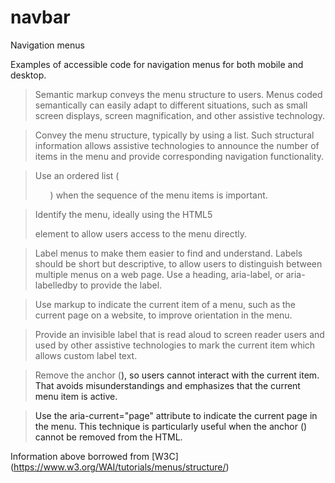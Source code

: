 # navbar
Navigation menus 

Examples of accessible code for navigation menus for both mobile and desktop. 

>Semantic markup conveys the menu structure to users. Menus coded semantically can easily adapt to different situations, such as small screen displays, screen magnification, and other assistive technology.

>Convey the menu structure, typically by using a list. Such structural information allows assistive technologies to announce the number of items in the menu and provide corresponding navigation functionality.

>Use an ordered list (<ol>) when the sequence of the menu items is important. 
  
>Identify the menu, ideally using the HTML5 <nav> element to allow users access to the menu directly.

>Label menus to make them easier to find and understand. Labels should be short but descriptive, to allow users to distinguish between multiple menus on a web page. Use a heading, aria-label, or aria-labelledby to provide the label.

>Use markup to indicate the current item of a menu, such as the current page on a website, to improve orientation in the menu.

>Provide an invisible label that is read aloud to screen reader users and used by other assistive technologies to mark the current item which allows custom label text.

>Remove the anchor (<a>), so users cannot interact with the current item. That avoids misunderstandings and emphasizes that the current menu item is active.

>Use the aria-current="page" attribute to indicate the current page in the menu. This technique is particularly useful when the anchor (<a>) cannot be removed from the HTML.

Information above borrowed from [W3C] (https://www.w3.org/WAI/tutorials/menus/structure/)
